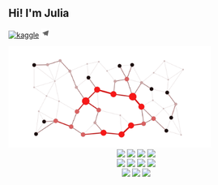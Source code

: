 ## Hi! I'm Julia
<a href='https://www.kaggle.com/rahuljha98/'><img alt="kaggle" src="https://raw.githubusercontent.com/rahul-jha98/rahul-jha98/561d474902b59c7429ec22bb73e225696c27b202/assets/kaggle.svg" height='18px'/></a>
<a href="https://t.me/Halehpum"><img alt="Telegram" src="https://github.com/Hallexz/Hallexz/blob/main/assets/telegram.svg" height="18px"/></a>

<img src="https://github.com/Hallexz/Hallexz/blob/main/assets/intro.gif?raw=true" width="400" height="200" alt="Intro GIF"/> 
<br/>


<div align="center">
  </div>
<div align="center">
  </div>
<div align="center">
  </div>


<div align="center">
<img src="https://img.shields.io/badge/bash%20-%234EAA25.svg?&style=for-the-badge&logo=gnu-bash&logoColor=white"/>
<img src="https://img.shields.io/badge/tensorflow%20-%23FF6F00.svg?&style=for-the-badge&logo=tensorflow&logoColor=white"/>
<img src="https://img.shields.io/badge/keras%20-%23D00000.svg?&style=for-the-badge&logo=keras&logoColor=white"/>
<img src="https://img.shields.io/badge/pytorch%20-%23EE4C2C.svg?&style=for-the-badge&logo=pytorch&logoColor=white"/>
</div>
<div align="center">
<img src="https://img.shields.io/badge/scikit_learn%20-%23F7931E.svg?&style=for-the-badge&logo=scikit-learn&logoColor=white"/>
<img src="https://img.shields.io/badge/pandas%20-%23150458.svg?&style=for-the-badge&logo=pandas&logoColor=white"/>
<img src="https://img.shields.io/badge/java%20-%23007396.svg?&style=for-the-badge&logo=java&logoColor=white"/>
<img src="https://img.shields.io/badge/python%20-%233776AB.svg?&style=for-the-badge&logo=python&logoColor=white"/>
</div>
<div align="center">
<img src="https://img.shields.io/badge/c++%20-%2300599C.svg?&style=for-the-badge&logo=c%2B%2B&logoColor=white"/>
<img src="https://img.shields.io/badge/docker%20-%232496ED.svg?&style=for-the-badge&logo=docker&logoColor=white"/>
<img src="https://img.shields.io/badge/postgres%20-%23336791.svg?&style=for-the-badge&logo=postgresql&logoColor=white"/>
</div>


